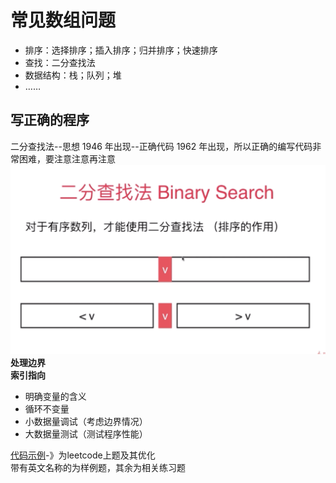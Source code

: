 常见数组问题
=======

- 排序：选择排序；插入排序；归并排序；快速排序
- 查找：二分查找法
- 数据结构：栈；队列；堆
- ……

写正确的程序
-------
二分查找法--思想 1946 年出现--正确代码 1962 年出现，所以正确的编写代码非常困难，要注意注意再注意
![二分查找法思想](images/WeChat00a18b62d9c2e602e9dff794c7be5689.png)
**处理边界**  
**索引指向**

- 明确变量的含义
- 循环不变量
- 小数据量调试（考虑边界情况）
- 大数据量测试（测试程序性能）

[代码示例](https://github.com/lionztt/algorithm-learning/tree/master/pythonDemo/Array)-》为leetcode上题及其优化  
带有英文名称的为样例题，其余为相关练习题